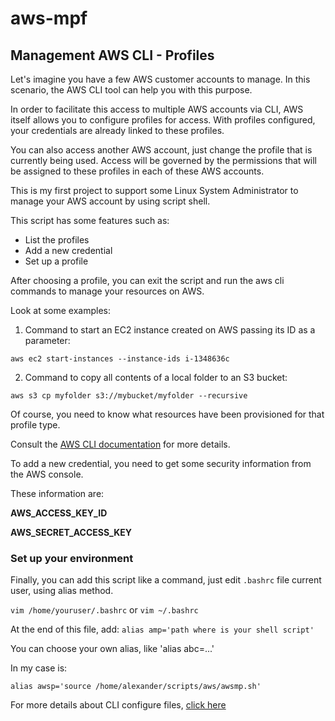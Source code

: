 # aws-mpf

## Management AWS CLI - Profiles

Let's imagine you have a few AWS customer accounts to manage. In this scenario, the AWS CLI tool can help you with this purpose.

In order to facilitate this access to multiple AWS accounts via CLI, AWS itself allows you to configure profiles for access. With profiles configured, your credentials are already linked to these profiles.

You can also access another AWS account, just change the profile that is currently being used.
Access will be governed by the permissions that will be assigned to these profiles in each of these AWS accounts.

This is my first project to support some Linux System Administrator to manage your AWS account by using script shell.

This script has some features such as:
* List the profiles
* Add a new credential
* Set up a profile

After choosing a profile, you can exit the script and run the aws cli commands to manage your resources on AWS.

Look at some examples:

1. Command to start an EC2 instance created on AWS passing its ID as a parameter:

`aws ec2 start-instances --instance-ids i-1348636c`

2. Command to copy all contents of a local folder to an S3 bucket:

`aws s3 cp myfolder s3://mybucket/myfolder --recursive`

Of course, you need to know what resources have been provisioned for that profile type.

Consult the [AWS CLI documentation](https://docs.aws.amazon.com/cli/index.html) for more details.

To add a new credential, you need to get some security information from the AWS console.

These information are:

**AWS_ACCESS_KEY_ID**

**AWS_SECRET_ACCESS_KEY**

### **Set up your environment**

Finally, you can add this script like a command, just edit `.bashrc` file current user, using alias method.

`vim /home/youruser/.bashrc`
or
`vim ~/.bashrc`

At the end of this file, add:
`alias amp='path where is your shell script'`

You can choose your own alias, like 'alias abc=...'

In my case is:

`alias awsp='source /home/alexander/scripts/aws/awsmp.sh'`

For more details about CLI configure files, [click here](https://docs.aws.amazon.com/cli/latest/userguide/cli-configure-files.html)

